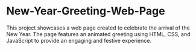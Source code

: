 # New-Year-Greeting-Web-Page
This project showcases a web page created to celebrate the arrival of the New Year. The page features an animated greeting using HTML, CSS, and JavaScript to provide an engaging and festive experience.
